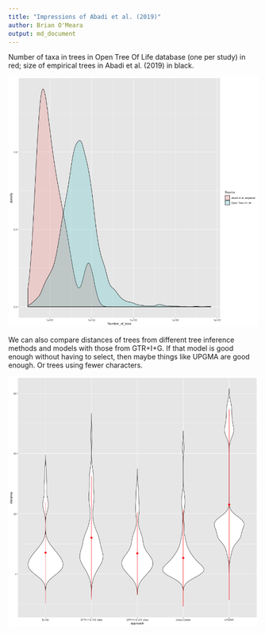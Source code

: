 ```yaml
---
title: "Impressions of Abadi et al. (2019)"
author: Brian O'Meara
output: md_document
---
```





Number of taxa in trees in Open Tree Of Life database (one per study) in red; size of empirical trees in Abadi et al. (2019) in black.

![plot of chunk summary1](figure/summary1-1.png)

We can also compare distances of trees from different tree inference methods and models with those from GTR+I+G. If that model is good enough without having to select, then maybe things like UPGMA are good enough. Or trees using fewer characters.

![plot of chunk summary2](figure/summary2-1.png)
